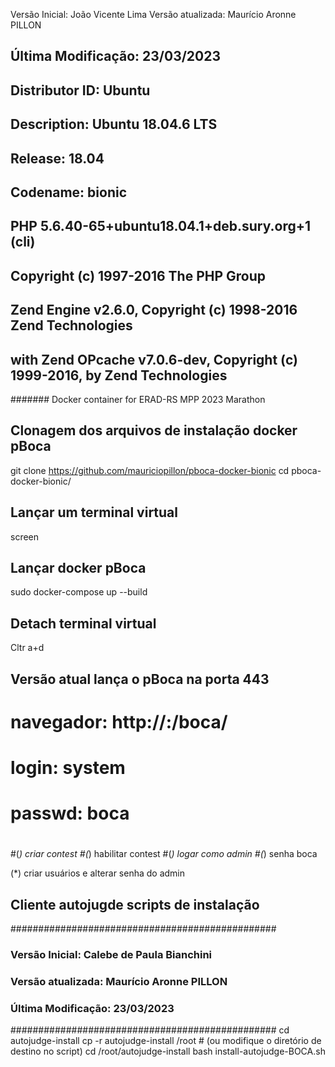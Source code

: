 
Versão Inicial: João Vicente Lima
Versão atualizada: Maurício Aronne PILLON
## Última Modificação: 23/03/2023
## Distributor ID: Ubuntu
## Description:    Ubuntu 18.04.6 LTS
## Release:        18.04
## Codename:       bionic
## PHP 5.6.40-65+ubuntu18.04.1+deb.sury.org+1 (cli) 
##    Copyright (c) 1997-2016 The PHP Group
##     Zend Engine v2.6.0, Copyright (c) 1998-2016 Zend Technologies
##     with Zend OPcache v7.0.6-dev, Copyright (c) 1999-2016, by Zend Technologies
#######
Docker container for ERAD-RS MPP 2023 Marathon

## Clonagem dos arquivos de instalação docker pBoca
git clone https://github.com/mauriciopillon/pboca-docker-bionic
cd pboca-docker-bionic/

## Lançar um terminal virtual
screen
## Lançar docker pBoca
sudo docker-compose up --build
## Detach terminal virtual
Cltr a+d

## Versão atual lança o pBoca na porta 443
# navegador: http://<IP>:<PORTA>/boca/
# login: system
# passwd: boca
#
#(*) criar contest
#(*) habilitar contest
#(*) logar como admin
#(*) senha boca

(*) criar usuários e alterar senha do admin

## Cliente autojugde scripts de instalação
################################################
### Versão Inicial: Calebe de Paula Bianchini
### Versão atualizada: Maurício Aronne PILLON
### Última Modificação: 23/03/2023
################################################
cd autojudge-install
cp -r autojudge-install /root  # (ou modifique o diretório de destino no script)
cd /root/autojudge-install
bash install-autojudge-BOCA.sh

